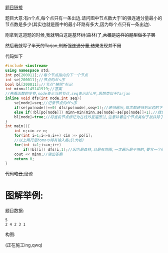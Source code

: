 
[题目链接](https://www.luogu.com.cn/problem/P2661)

题目大意:有n个点,每个点只有一条出边.请问图中节点数大于1的强连通分量最小的节点数是多少(其实也就是图中的最小环路有多大,因为每个点只有一条出边).

刚拿到这道题的时候,我就明白这是基环树(森林)了,~~大概是这样的题型做多了罢~~

~~然后我就写了半天的Tarjan,判断强连通分量,结果发现并不用~~

代码如下

```cpp
#include <iostream>
using namespace std;
int po[200011];//每个节点指向的下一个节点
int se[200011];//节点的dfs序
bool bl[200011];//节点"抹除"标记
int minn=1145141919;//答案
//先看函数的传参,node表示当前节点,seq表示dfs序,思想类似于Tarjan
inline void dfs(int node,int seq){
    se[node]=seq;//记录节点的dfs序
    if(se[po[node]]==0) dfs(po[node],seq+1);//递归遍历,每次都递归到出边的下一个节点
    else if(!bl[po[node]]) minn=min(minn,se[node]-se[po[node]]+1);//就像"蛇咬尾",环路的"蛇头"(当前节点)的dfs序-"蛇尾"(还留在栈中的遍历过的节点,其实比喻做"蛇身更恰当")dfs序+1=蛇的长度(即环路大小)
    bl[node]=true;//将当前节点标记为在栈外且遍历过,这意味着这个节点类似于被抹除了
}
int main(){
    int n;cin >> n;
    for(int i=1;i<=n;i++) cin >> po[i];
    //以上两行是homoの特有输入格式(大嘘)
    for(int i=1;i<=n;i++)
        if(!bl[i]) dfs(i,1);//因为是森林,且是有向图,一次遍历是不够的,要写一个循环把所有的点都确保遍历到
    cout << minn;//输出答案
    return 0;
}
```
~~代码略丑,见谅~~

# 图解举例:
题目数据:
```
5
2 4 2 3 1
```
构图:

(正在施工ing,qwq)
